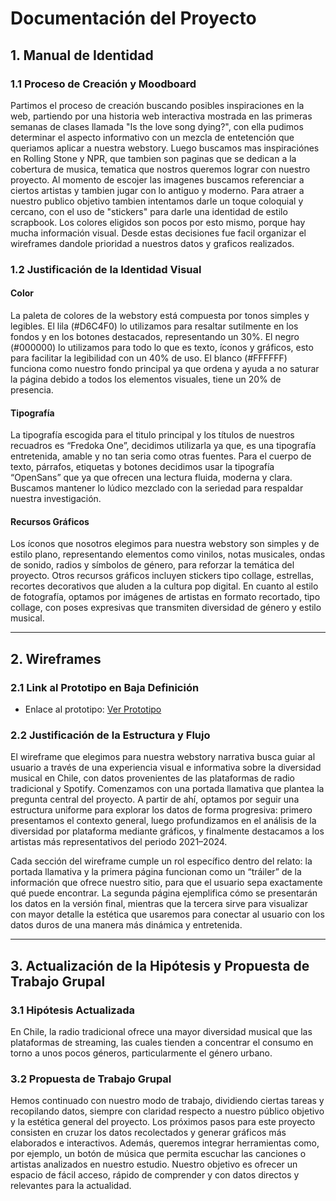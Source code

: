 # Documentación del Proyecto

## 1. Manual de Identidad

### 1.1 Proceso de Creación y Moodboard

Partimos el proceso de creación buscando posibles inspiraciones en la web, partiendo por una historia web interactiva mostrada en las primeras semanas de clases llamada "Is the love song dying?", con ella pudimos determinar el aspecto informativo con un mezcla de entetención que queriamos aplicar a nuestra webstory. Luego buscamos mas inspiraciónes en Rolling Stone y NPR, que tambien son paginas que se dedican a la cobertura de musica, tematica que nostros queremos lograr con nuestro proyecto. Al momento de escojer las imagenes buscamos referenciar a ciertos artistas y tambien jugar con lo antiguo y moderno. Para atraer a nuestro publico objetivo tambien intentamos darle un toque coloquial y cercano, con el uso de "stickers" para darle una identidad de estilo scrapbook. Los colores eligidos son pocos por esto mismo, porque hay mucha información visual. Desde estas decisiones fue facil organizar el wireframes dandole prioridad a nuestros datos y graficos realizados. 


### 1.2 Justificación de la Identidad Visual

#### Color
La paleta de colores de la webstory está compuesta por tonos simples y legibles. El lila (#D6C4F0) lo utilizamos para resaltar sutilmente en los fondos y en los botones destacados, representando un 30%. El negro (#000000) lo utilizamos para todo lo que es texto, íconos y gráficos, esto para facilitar la legibilidad con un 40% de uso. El blanco (#FFFFFF) funciona como nuestro fondo principal ya que ordena y ayuda a no saturar la página debido a todos los elementos visuales, tiene un 20% de presencia. 

#### Tipografía
La tipografía escogida para el titulo principal y los títulos de nuestros recuadros es “Fredoka One”, decidimos utilizarla ya que, es una tipografía entretenida, amable y no tan seria como otras fuentes. Para el cuerpo de texto, párrafos, etiquetas y botones decidimos usar la tipografía “OpenSans” que ya que ofrecen una lectura fluida, moderna y clara. Buscamos mantener lo lúdico mezclado con la seriedad para respaldar nuestra investigación.

#### Recursos Gráficos
Los íconos que nosotros elegimos para nuestra webstory son simples y de estilo plano, representando elementos como vinilos, notas musicales, ondas de sonido, radios y símbolos de género, para reforzar la temática del proyecto. Otros recursos gráficos incluyen stickers tipo collage, estrellas, recortes decorativos que aluden a la cultura pop digital. En cuanto al estilo de fotografía, optamos por imágenes de artistas en formato recortado, tipo collage, con poses expresivas que transmiten diversidad de género y estilo musical.

---

## 2. Wireframes

### 2.1 Link al Prototipo en Baja Definición
- Enlace al prototipo: [Ver Prototipo](https://miro.com/welcomeonboard/ZTM2RXpnOUxVejdSQWpMMXZZZWw5OHZ2bEJQMU10LzEyUVJBMFArc1IxcnlBb1IzNU9pdW1tTytxdHRoY01WUzBtWHVnb01WMGdyRjR6MFdoZkJKSnQ5anRzY0ZEN0tCK25QTHhoQXRpU2RrNUIzblR1R0NXMlBkRndZR01jRWVQdGo1ZEV3bUdPQWRZUHQzSGl6V2NBPT0hdjE=?share_link_id=631497969783)

### 2.2 Justificación de la Estructura y Flujo
El wireframe que elegimos para nuestra webstory narrativa busca guiar al usuario a través de una experiencia visual e informativa sobre la diversidad musical en Chile, con datos provenientes de las plataformas de radio tradicional y Spotify. Comenzamos con una portada llamativa que plantea la pregunta central del proyecto. A partir de ahí, optamos por seguir una estructura uniforme para explorar los datos de forma progresiva: primero presentamos el contexto general, luego profundizamos en el análisis de la diversidad por plataforma mediante gráficos, y finalmente destacamos a los artistas más representativos del periodo 2021–2024.

Cada sección del wireframe cumple un rol específico dentro del relato: la portada llamativa y la primera página funcionan como un “tráiler” de la información que ofrece nuestro sitio, para que el usuario sepa exactamente qué puede encontrar. La segunda página ejemplifica cómo se presentarán los datos en la versión final, mientras que la tercera sirve para visualizar con mayor detalle la estética que usaremos para conectar al usuario con los datos duros de una manera más dinámica y entretenida.

---

## 3. Actualización de la Hipótesis y Propuesta de Trabajo Grupal

### 3.1 Hipótesis Actualizada
En Chile, la radio tradicional ofrece una mayor diversidad musical que las plataformas de streaming, las cuales tienden a concentrar el consumo en torno a unos pocos géneros, particularmente el género urbano.

### 3.2 Propuesta de Trabajo Grupal
Hemos continuado con nuestro modo de trabajo, dividiendo ciertas tareas y recopilando datos, siempre con claridad respecto a nuestro público objetivo y la estética general del proyecto. Los próximos pasos para este proyecto consisten en cruzar los datos recolectados y generar gráficos más elaborados e interactivos. Además, queremos integrar herramientas como, por ejemplo, un botón de música que permita escuchar las canciones o artistas analizados en nuestro estudio. Nuestro objetivo es ofrecer un espacio de fácil acceso, rápido de comprender y con datos directos y relevantes para la actualidad.
